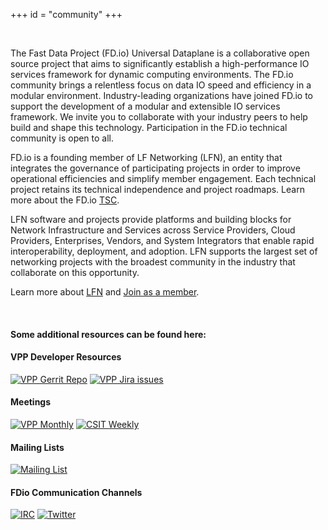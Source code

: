 +++
id = "community"
+++

<br>

The Fast Data Project (FD.io) Universal Dataplane is a collaborative open source
project that aims to significantly establish a high-performance IO services framework
for dynamic computing environments. The FD.io community brings a relentless focus
on data IO speed and efficiency in a modular environment. Industry-leading organizations
have joined FD.io to support the development of a modular and extensible IO services
framework. We invite you to collaborate with your industry peers to help build and shape
this technology. Participation in the FD.io technical community is open to all.

FD.io is a founding member of LF Networking (LFN), an entity that integrates the
governance of participating projects in order to improve operational efficiencies and simplify
member engagement. Each technical project retains its technical independence and project
roadmaps. Learn more about the FD.io [TSC](/community/tscdocs).

LFN software and projects provide platforms and building blocks for Network Infrastructure
and Services across Service Providers, Cloud Providers, Enterprises, Vendors, and System
Integrators that enable rapid interoperability, deployment, and adoption. LFN supports
the largest set of networking projects with the broadest community in the industry that
collaborate on this opportunity.

Learn more about [LFN](https://www.lfnetworking.org) and [Join as a member](https://www.lfnetworking.org/membership/join/).

<br>

#### Some additional resources can be found here:

#### VPP Developer Resources
[![VPP Gerrit Repo](https://img.shields.io/badge/Code-Gerrit-brightgreen.svg?style=plastic)](https://gerrit.fd.io)
[![VPP Jira issues](https://img.shields.io/badge/Jira-Issues-shields.svg?style=plastic)](https://jira.fd.io)

#### Meetings
[![VPP Monthly](https://img.shields.io/badge/VPP%20BI%20Weekly-Tue%208am%20PT-blue.svg?style=plastic)](https://wiki.fd.io/view/VPP/Meeting#Meeting_Details)
[![CSIT Weekly](https://img.shields.io/badge/CSIT%20Weekly-Wed%2014:00%20UTC-blue.svg?style=plastic)](https://wiki.fd.io/view/CSIT/Meeting#Meeting_Details)

#### Mailing Lists
[![Mailing List](https://img.shields.io/badge/Mailing%20List-vpp-blue.svg?style=plastic)](https://lists.fd.io/g/vpp-dev)

#### FDio Communication Channels
[![IRC](https://www.irccloud.com/invite-svg?channel=%23fdio&amp;hostname=irc.freenode.net&amp;port=6697&amp;ssl=1)](http://webchat.freenode.net/?channels=fdio)
[![Twitter](https://img.shields.io/twitter/url/http/shields.io.svg?style=social)](https://twitter.com/FDioProject)


